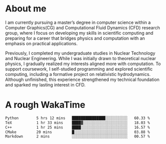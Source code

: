 # About me

I am currently pursuing a master’s degree in computer science within a Computer Graphics(CG) and Computational Fluid Dynamics (CFD) research group, where I focus on developing my skills in scientific computing and preparing for a career that bridges physics and computation with an emphasis on practical applications.

Previously, I completed my undergraduate studies in Nuclear Technology and Nuclear Engineering. While I was initially drawn to theoretical nuclear physics, I gradually realized my interests aligned more with computation. To support coursework, I self-studied programming and explored scientific computing, including a formative project on relativistic hydrodynamics. Although unfinished, this experience strengthened my technical foundation and sparked my lasting interest in CFD.

# A rough WakaTime

<!--START_SECTION:waka-->

```txt
Python        5 hrs 12 mins   ███████████████░░░░░░░░░░   60.33 %
TeX           1 hr 33 mins    ████▓░░░░░░░░░░░░░░░░░░░░   18.03 %
C++           1 hr 25 mins    ████░░░░░░░░░░░░░░░░░░░░░   16.57 %
CMake         20 mins         █░░░░░░░░░░░░░░░░░░░░░░░░   03.88 %
Markdown      2 mins          ░░░░░░░░░░░░░░░░░░░░░░░░░   00.57 %
```

<!--END_SECTION:waka-->
